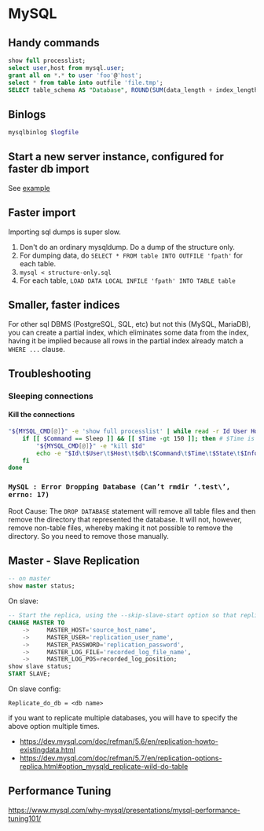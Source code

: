# MySQL

## Handy commands

```sql
show full processlist;
select user,host from mysql.user;
grant all on *.* to user 'foo'@'host';
select * from table into outfile 'file.tmp';
SELECT table_schema AS "Database", ROUND(SUM(data_length + index_length) / 1024 / 1024 / 1024, 2) AS "Size (GB)" FROM information_schema.tables;
```

## Binlogs

```sh
mysqlbinlog $logfile
```

## Start a new server instance, configured for faster db import

See [example](https://github.com/entrity/Computer-Usage/blob/master/examples/mysqld-new-instance.sh)

## Faster import

Importing sql dumps is super slow.

1. Don't do an ordinary mysqldump. Do a dump of the structure only.
2. For dumping data, do `SELECT * FROM table INTO OUTFILE 'fpath'` for each table.
3. `mysql < structure-only.sql`
4. For each table, `LOAD DATA LOCAL INFILE 'fpath' INTO TABLE table`

## Smaller, faster indices

For other sql DBMS (PostgreSQL, SQL, etc) but not this (MySQL, MariaDB), you can create a partial index, which eliminates some data from the index, having it be implied because all rows in the partial index already match a `WHERE ...` clause.

## Troubleshooting 

### Sleeping connections

#### Kill the connections

```bash
"${MYSQL_CMD[@]}" -e 'show full processlist' | while read -r Id User Host db Command Time State Info Progress; do
	if [[ $Command == Sleep ]] && [[ $Time -gt 150 ]]; then # $Time is in seconds
		"${MYSQL_CMD[@]}" -e "kill $Id"
		echo -e "$Id\t$User\t$Host\t$db\t$Command\t$Time\t$State\t$Info\t$Progress"
	fi
done
```

### `MySQL : Error Dropping Database (Can’t rmdir ‘.test\’, errno: 17)`

Root Cause: The `DROP DATABASE` statement will remove all table files and then remove the directory that represented the database. It will not, however, remove non-table files, whereby making it not possible to remove the directory. So you need to remove those manually.


## Master - Slave Replication

```sql
-- on master
show master status;
```
On slave:
```sql
-- Start the replica, using the --skip-slave-start option so that replication does not start.
CHANGE MASTER TO
    ->     MASTER_HOST='source_host_name',
    ->     MASTER_USER='replication_user_name',
    ->     MASTER_PASSWORD='replication_password',
    ->     MASTER_LOG_FILE='recorded_log_file_name',
    ->     MASTER_LOG_POS=recorded_log_position;
show slave status;
START SLAVE;
```

On slave config:
```
Replicate_do_db = <db name>
```
if you want to replicate multiple databases, you will have to specify the above option multiple times.

- https://dev.mysql.com/doc/refman/5.6/en/replication-howto-existingdata.html
- https://dev.mysql.com/doc/refman/5.7/en/replication-options-replica.html#option_mysqld_replicate-wild-do-table

## Performance Tuning

https://www.mysql.com/why-mysql/presentations/mysql-performance-tuning101/
